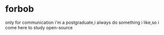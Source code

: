 # forbob
only for communication
i'm a postgraduate,i always do something i like,so i come here to study open-source
